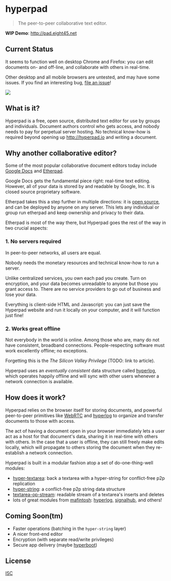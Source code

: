 # hyperpad

> The peer-to-peer collaborative text editor.

**WIP Demo**: http://pad.eight45.net

## Current Status

It seems to function well on desktop Chrome and Firefox: you can edit documents
on- and off-line, and collaborate with others in real-time.

Other desktop and all mobile browsers are untested, and may have some issues. If
you find an interesting bug, [file an
issue](https://github.com/noffle/hyperpad/issues)!

<img
src="https://cloud.githubusercontent.com/assets/427322/22719487/a1f6c684-ed5a-11e6-94fe-5a16f4ae99e6.png"/>

## What is it?

Hyperpad is a free, open source, distributed text editor for use by groups and
individuals. Document authors control who gets access, and nobody needs to pay
for perpetual server hosting. No technical know-how is required beyond opening
up http://hyperpad.io and writing a document.

## Why another collaborative editor?

Some of the most popular collaborative document editors today include [Google
Docs](https://www.google.com/docs/about/) and [Etherpad](http://etherpad.org/).

Google Docs gets the fundamental piece right: real-time text editing. However,
all of your data is stored by and readable by Google, Inc. It is closed source
proprietary software.

Etherpad takes this a step further in multiple directions: it is [open
source](https://github.com/ether/etherpad-lite), and can be deployed by anyone
on any server. This lets any individual or group run etherpad and keep ownership
and privacy to their data.

Etherpad is most of the way there, but Hyperpad goes the rest of the way in two
crucial aspects:

### 1. No servers required

In peer-to-peer networks, all users are equal.

Nobody needs the monetary resources and technical know-how to run a server.

Unlike centralized services, you own each pad you create. Turn on encryption,
and your data becomes unreadable to anyone but those you grant access to. There
are no service providers to go out of business and lose your data.

Everything is client-side HTML and Javascript: you can just save the Hyperpad
website and run it locally on your computer, and it will function just fine!

### 2. Works great offline

Not everybody in the world is online. Among those who are, many do not have
consistent, broadband connections. People-respecting software must work
excellently offline; no exceptions.

Forgetting this is the *The Silicon Valley Privilege* (TODO: link to article).

Hyperpad uses an *eventually consistent* data structure called
[hyperlog](https://github.com/mafintosh/hyperlog), which operates happily
offline and will sync with other users whenever a network connection is
available.

## How does it work?

Hyperpad relies on the browser itself for storing documents, and powerful
peer-to-peer primitives like
[WebRTC](https://developer.mozilla.org/en-US/docs/Web/Guide/API/WebRTC) and
[hyperlog](https://github.com/mafintosh/hyperlog) to organize and transfer
documents to those with access.

The act of having a document open in your browser immediately lets a user act
as a host for that document's data, sharing it in real-time with others with
others. In the case that a user is offline, they can still freely make edits
locally, which will propagate to others storing the document when they
re-establish a network connection.

Hyperpad is built in a modular fashion atop a set of do-one-thing-well modules:

- [hyper-textarea](https://github.com/noffle/hyper-textarea): back a textarea
  with a hyper-string for conflict-free p2p replication
- [hyper-string](https://github.com/noffle/hyper-string): a conflict-free p2p
  string data structure
- [textarea-op-stream](https://github.com/noffle/textarea-op-stream): readable
  stream of a textarea's inserts and deletes
- lots of great modules from [mafintosh](https://github.com/mafintosh/):
  [hyperlog](https://github.com/mafintosh/hyperlog),
  [signalhub](https://github.com/mafintosh/signalhub), and others!

## Coming Soon(tm)

- Faster operations (batching in the `hyper-string` layer)
- A nicer front-end editor
- Encryption (with separate read/write privileges)
- Secure app delivery (maybe [hyperboot](https://github.com/substack/hyperboot))

## License

[ISC](https://en.wikipedia.org/wiki/ISC_license)
